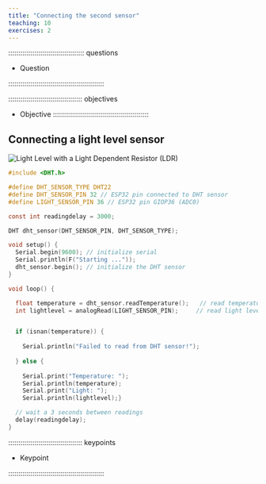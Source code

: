 ```yaml
---
title: "Connecting the second sensor"
teaching: 10
exercises: 2
---
```


:::::::::::::::::::::::::::::::::::::: questions 

- Question

::::::::::::::::::::::::::::::::::::::::::::::::

::::::::::::::::::::::::::::::::::::: objectives

- Objective
::::::::::::::::::::::::::::::::::::::::::::::::

## Connecting a light level sensor

![Light Level with a Light Dependent Resistor (LDR)](LDR.jpeg)

```c
#include <DHT.h>

#define DHT_SENSOR_TYPE DHT22
#define DHT_SENSOR_PIN 32 // ESP32 pin connected to DHT sensor
#define LIGHT_SENSOR_PIN 36 // ESP32 pin GIOP36 (ADC0)

const int readingdelay = 3000;

DHT dht_sensor(DHT_SENSOR_PIN, DHT_SENSOR_TYPE);

void setup() {
  Serial.begin(9600); // initialize serial
  Serial.println(F("Starting ..."));
  dht_sensor.begin(); // initialize the DHT sensor
}

void loop() {

  float temperature = dht_sensor.readTemperature();   // read temperature in Celsius
  int lightlevel = analogRead(LIGHT_SENSOR_PIN);     // read light level


  if (isnan(temperature)) {
 
    Serial.println("Failed to read from DHT sensor!");
  
  } else {
    
    Serial.print("Temperature: ");
    Serial.println(temperature);
    Serial.print("Light: ");
    Serial.println(lightlevel);}

  // wait a 3 seconds between readings
  delay(readingdelay);
}

```

::::::::::::::::::::::::::::::::::::: keypoints 

- Keypoint

::::::::::::::::::::::::::::::::::::::::::::::::

[r-markdown]: https://rmarkdown.rstudio.com/
